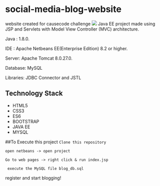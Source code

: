 # social-media-blog-website
website created for causecode challenge 
![](blog-website.gif)
Java EE project made using JSP and Servlets with Model View Controller (MVC) architecture.

Java : 1.8.0.

IDE : Apache Netbeans EE(Enterprise Edition) 8.2 or higher.

Server: Apache Tomcat 8.0.27.0.

Database: MySQL

Libraries: JDBC Connector and JSTL

## Technology Stack
* HTML5
* CSS3
* ES6
* BOOTSTRAP
* JAVA EE
* MYSQL

##To Execute this project
```Clone this repository```

```open netbeans -> open project``` 

```Go to web pages -> right click & run index.jsp```

`` execute the MySQL file blog_db.sql``

register and start blogging!
